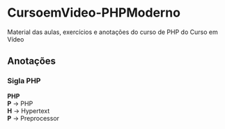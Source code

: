 # CursoemVideo-PHPModerno
 Material das aulas, exercícios e anotações do curso de PHP do Curso em Vídeo

## Anotações

### Sigla PHP

**PHP** <br>
**P** -> PHP <br>
**H** -> Hypertext <br>
**P** -> Preprocessor<br>

